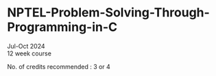 # NPTEL-Problem-Solving-Through-Programming-in-C
Jul-Oct 2024  
12 week course

No. of credits recommended :  3 or 4
